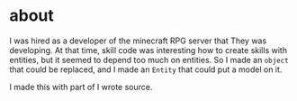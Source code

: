# about
I was hired as a developer of the minecraft RPG server that They was developing. At that time, skill code was interesting how to create skills with entities, but it seemed to depend too much on entities. So I made an `object` that could be replaced, and I made an `Entity` that could put a model on it.

I made this with part of I wrote source.